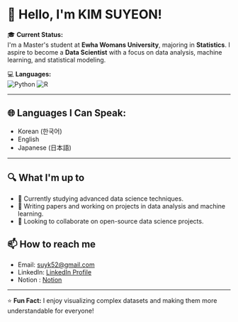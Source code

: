 # 👋 Hello, I'm KIM SUYEON!

🎓 **Current Status:**  
I'm a Master's student at **Ewha Womans University**, majoring in **Statistics**. I aspire to become a **Data Scientist** with a focus on data analysis, machine learning, and statistical modeling.


💻 **Languages:**  
![Python](https://img.shields.io/badge/Python-3776AB?style=for-the-badge&logo=python&logoColor=white)
![R](https://img.shields.io/badge/R-276DC3?style=for-the-badge&logo=r&logoColor=white)

---

## 🌐 **Languages I Can Speak:**
- Korean (한국어)
- English
- Japanese (日本語)

---

## 🔍 What I'm up to
- 🌱 Currently studying advanced data science techniques.
- 📝 Writing papers and working on projects in data analysis and machine learning.
- 🤝 Looking to collaborate on open-source data science projects.

## 📫 How to reach me
- Email: [suyk52@gmail.com](mailto:suyk52@gmail.com)
- LinkedIn: [LinkedIn Profile](https://www.linkedin.com/in/suyeon-kim-688360317/)
- Notion : [Notion](https://www.notion.so/c12777c8a0734946adc58d9d0b217752)
---

⭐️ **Fun Fact:** I enjoy visualizing complex datasets and making them more understandable for everyone!
